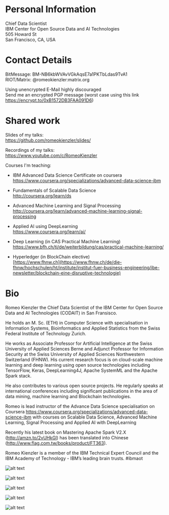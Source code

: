 # Personal Information
Chief Data Scientist  
IBM Center for Open Source Data and AI Technologies  
505 Howard St  
San Francisco, CA, USA



# Contact Details
BitMessage: BM-NB6kbWVAvVGkAqsE7a1PKTbLdas9TvA1  
RIOT/Matrix: @romeokienzler:matrix.org

Using unencrypted E-Mail highly discouraged  
Send me an encrypted PGP message (worst case using this link https://encrypt.to/0xB1572DB3FAA091D6)

# Shared work
Slides of my talks:  
https://github.com/romeokienzler/slides/

Recordings of my talks:  
https://www.youtube.com/c/RomeoKienzler

Courses I'm teaching:  

* IBM Advanced Data Science Certificate on coursera  
https://www.coursera.org/specializations/advanced-data-science-ibm

* Fundamentals of Scalable Data Science  
http://coursera.org/learn/ds

* Advanced Machine Learning and Signal Processing  
http://coursera.org/learn/advanced-machine-learning-signal-processing

* Applied AI using DeepLearning  
https://www.coursera.org/learn/ai/

* Deep Learning (in CAS Practical Machine Learning)  
https://www.bfh.ch/ti/de/weiterbildung/cas/practical-machine-learning/

* Hyperledger (in BlockChain elective)  
[https://www.fhnw.ch](https://www.fhnw.ch/de/die-fhnw/hochschulen/ht/institute/institut-fuer-business-engineering/ibe-newsletter/blockchain-eine-disruptive-technologie)

# Bio

Romeo Kienzler the Chief Data Scientist of the IBM Center for Open Source Data and AI Technologies (CODAIT) in San Fransisco.

He holds an M. Sc. (ETH) in Computer Science with specialisation in Information Systems, Bioinformatics and Applied Statistics from the Swiss Federal Institute of Technology Zurich. 

He works as Associate Professor for Artificial Intelligence at the Swiss University of Applied Sciences Berne and Adjunct Professor for Information Security at the Swiss University of Applied Sciences Northwestern Switzerland (FHNW). His current research focus is on cloud-scale machine learning and deep learning using open source technologies including TensorFlow, Keras, DeepLearning4J, Apache SystemML and the Apache Spark stack. 

He also contributes to various open source projects. He regularly speaks at international conferences including significant publications in the area of data mining, machine learning and Blockchain technologies. 

Romeo is lead instructor of the Advance Data Science specialisation on Coursera https://www.coursera.org/specializations/advanced-data-science-ibm with courses on Scalable Data Science, Advanced Machine Learning, Signal Processing and Applied AI with DeepLearning

Recently his latest book on Mastering Apache Spark V2.X (http://amzn.to/2vUHkGl) has been translated into Chinese (http://www.flag.com.tw/books/product/FT363). 

Romeo Kienzler is a member of the IBM Technical Expert Council and the IBM Academy of Technology - IBM’s leading brain trusts. #ibmaot

![alt text](https://github.com/romeokienzler/me/raw/master/img/41AW39ZZ3ML.jpg)

![alt text](https://github.com/romeokienzler/me/raw/master/img/FT363.jpg)

![alt text](https://github.com/romeokienzler/me/raw/master/img/51fGRS4JZPL.jpg)

![alt text](https://github.com/romeokienzler/me/raw/master/img/61YkJQWjDvL.jpg)

![alt text](
https://github.com/romeokienzler/me/raw/master/img/71TgZROmcCL.jpg)




